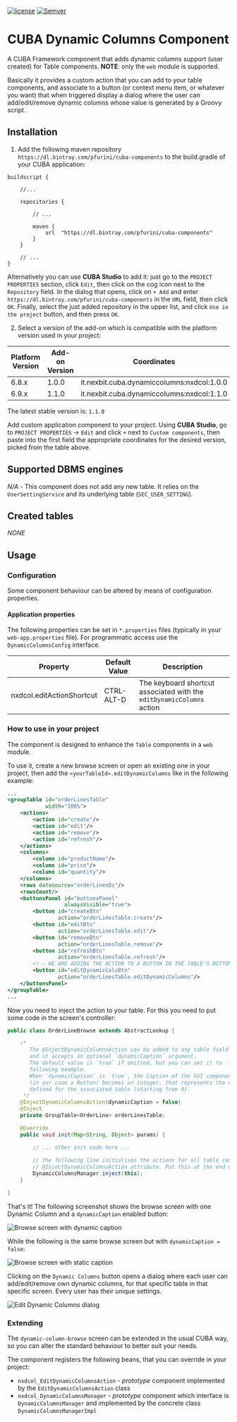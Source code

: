 [![license](https://img.shields.io/badge/license-Apache%20License%202.0-blue.svg?style=flat)](http://www.apache.org/licenses/LICENSE-2.0)
[![Semver](http://img.shields.io/SemVer/2.0.0.png)](http://semver.org/spec/v2.0.0.html)

# CUBA Dynamic Columns Component

A CUBA Framework component that adds dynamic columns support (user created) for Table components. 
**NOTE**: only the `web` module is supported.

Basically it provides a custom action that you can add to your table components,
and associate to a button (or context menu item, or whatever you want) that when triggered
display a dialog where the user can add/edit/remove dynamic columns whose value is generated
by a Groovy script.

## Installation

1. Add the following maven repository `https://dl.bintray.com/pfurini/cuba-components` to the build.gradle of your CUBA application:

```
buildscript {
    
    //...
    
    repositories {
    
        // ...
    
        maven {
            url  "https://dl.bintray.com/pfurini/cuba-components"
        }
    }
    
    // ...
}
```

Alternatively you can use **CUBA Studio** to add it: just go to the `PROJECT PROPERTIES` section,
click `Edit`, then click on the cog icon next to the `Repository` field.
In the dialog that opens, click on `+ Add` and enter `https://dl.bintray.com/pfurini/cuba-components`
in the `URL` field, then click `OK`. Finally, select the just added repository in the upper list,
and click `Use in the project` button, and then press `OK`.

2. Select a version of the add-on which is compatible with the platform version used in your project:

| Platform Version | Add-on Version | Coordinates
| ---------------- | -------------- | -----------
| 6.8.x            | 1.0.0          | it.nexbit.cuba.dynamiccolumns:nxdcol:1.0.0
| 6.9.x            | 1.1.0          | it.nexbit.cuba.dynamiccolumns:nxdcol:1.1.0

The latest stable version is: `1.1.0`

Add custom application component to your project. Using **CUBA Studio**, go to `PROJECT PROPERTIES` -> `Edit` and click `+` next to `Custom components`,
then paste into the first field the appropriate coordinates for the desired version, picked from the table above.

## Supported DBMS engines

_N/A_ - This component does not add any new table. It relies on the `UserSettingService` and its underlying
table (`SEC_USER_SETTING`).

## Created tables

_NONE_

## Usage

### Configuration

Some component behaviour can be altered by means of configuration properties.

#### Application properties

The following properties can be set in `*.properties` files (typically in your `web-app.properties` file).
For programmatic access use the `DynamicColumnsConfig` interface. 

| Property                                       | Default Value                       | Description                                              |
| ---------------------------------------------- | ----------------------------------- | -------------------------------------------------------- |
| nxdcol.editActionShortcut                      | CTRL-ALT-D                          | The keyboard shortcut associated with the `editDynamicColumns` action   

### How to use in your project

The component is designed to enhance the `Table` components in a `web` module.

To use it, create a new browse screen or open an existing one in your project, then add the `<yourTableId>.editDynamicColumns`
 like in the following example:
 
```xml
...
<groupTable id="orderLinesTable"
            width="100%">
    <actions>
        <action id="create"/>
        <action id="edit"/>
        <action id="remove"/>
        <action id="refresh"/>
    </actions>
    <columns>
        <column id="productName"/>
        <column id="price"/>
        <column id="quantity"/>
    </columns>
    <rows datasource="orderLinesDs"/>
    <rowsCount/>
    <buttonsPanel id="buttonsPanel"
                  alwaysVisible="true">
        <button id="createBtn"
                action="orderLinesTable.create"/>
        <button id="editBtn"
                action="orderLinesTable.edit"/>
        <button id="removeBtn"
                action="orderLinesTable.remove"/>
        <button id="refreshBtn"
                action="orderLinesTable.refresh"/>
        <!-- WE ARE ADDING THE ACTION TO A BUTTON IN THE TABLE'S BUTTONSPANEL -->
        <button id="editDynamicColsBtn"
                action="orderLinesTable.editDynamicColumns"/>
    </buttonsPanel>
</groupTable>
...

``` 

Now you need to inject the action to your table. For this you need to put some code in the screen's
controller:

```java
public class OrderLineBrowse extends AbstractLookup {

    /* 
       The @InjectDynamicColumnsAction can be added to any table field in your controller,
       and it accepts an optional `dynamicCaption` argument.
       The default value is `true` if omitted, but you can set it to `false` like in the 
       following example.
       When `dynamicCaption` is `true`, the Caption of the GUI component associated to the action
       (in our case a Button) becomes an integer, that represents the number of dynamic columns
       defined for the associated table (starting from 0).
     */ 
    @InjectDynamicColumnsAction(dynamicCaption = false)
    @Inject
    private GroupTable<OrderLine> orderLinesTable;

    @Override
    public void init(Map<String, Object> params) {

        // ... other init code here ...
        
        // the following line initialises the actions for all table components marked with the
        // @InjectDynamicColumnsAction attribute. Put this at the end of your `init()` method.
        DynamicColumnsManager.inject(this);
    }

}
```

That's it! The following screenshot shows the browse screen with one Dynamic Column and a `dynamicCaption`
enabled button:

![](./screenshots/1-browse-screen-dynamic-caption.png "Browse screen with dynamic caption")

While the following is the same browse screen but with `dynamicCaption = false`:

![](./screenshots/2-browse-screen-static-caption.png "Browse screen with static caption")

Clicking on the `Dynamic Columns` button opens a dialog where each user can add/edit/remove own dynamic columns,
for that specific table in that specific screen. Every user has their unique settings.

![](./screenshots/3-edit-dynamic-columns-dialog.png "Edit Dynamic Columns dialog")


### Extending

The `dynamic-column-browse` screen can be extended in the usual CUBA way, so you can alter the
standard behaviour to better suit your needs.

The component registers the following beans, that you can override in your project:

- `nxdcol_EditDynamicColumnsAction` - *prototype* component implemented by the `EditDynamicColumnsAction` class
- `nxdcol_DynamicColumnsManager` - *prototype* component which interface is `DynamicColumnsManager` and
implemented by the concrete class `DynamicColumnsManagerImpl`